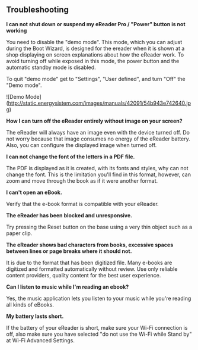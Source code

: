 ## Troubleshooting

**I can not shut down or suspend my eReader Pro / "Power" button is not working**

You need to disable the "demo mode". This mode, which you can adjust during the Boot Wizard, is designed for the ereader when it is shown at a shop displaying on screen explanations about how the eReader work. To avoid turning off while exposed in this mode, the power button and the automatic standby mode is disabled.

To quit "demo mode" get to "Settings", "User defined", and turn "Off" the "Demo mode".

![Demo Mode] (http://static.energysistem.com/images/manuals/42091/54b943e742640.jpg)

**How I can turn off the eReader entirely without image on your screen?**

The eReader will always have an image even with the device turned off. Do not worry because that image consumes no energy of the eReader battery. Also, you can configure the displayed image when turned off.

**I can not change the font of the letters in a PDF file.**

The PDF is displayed as it is created, with its fonts and styles, why can not change the font. This is the limitation you'll find in this format, however, can zoom and move through the book as if it were another format.

**I can't open an eBook.**

Verify that the e-book format is compatible with your eReader.

**The eReader has been blocked and unresponsive.**

Try pressing the Reset button on the base using a very thin object such as a paper clip.

**The eReader shows bad characters from books, excessive spaces between lines or page breaks where it should not.**

It is due to the format that has been digitized file. Many e-books are digitized and formatted automatically without review. Use only reliable content providers, quality content for the best user experience.

**Can I listen to music while I'm reading an ebook?**

Yes, the music application lets you listen to your music while you're reading all kinds of eBooks.

**My battery lasts short.**

If the battery of your eReader is short, make sure your Wi-Fi connection is off, also make sure you have selected "do not use the Wi-Fi while Stand by" at Wi-Fi Advanced Settings.

